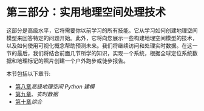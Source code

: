 # 第三部分：实用地理空间处理技术

这部分是高级水平，它将需要你以前学习的所有技能。它从学习如何创建地理空间模型来回答特定的问题开始。此外，它将向您展示一些构建地理空间模型的技术，以及如何使用可视化概念帮助预测未来。我们将继续访问和处理实时数据。在这一节的最后，我们将结合前面几节所学的知识，实现一个系统，根据全球定位系统数据和地理标记的照片创建一个户外跑步或徒步报告。

本节包括以下章节:

*   [第八章](08.html)*高级地理空间 Python 建模*
*   [第九章](09.html)、*实时数据*
*   [第十章](10.html)*综合*